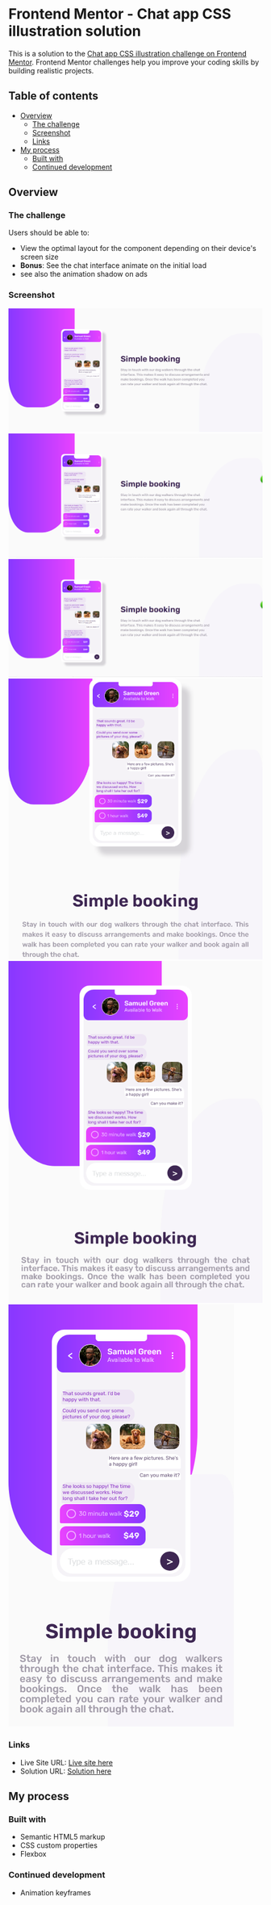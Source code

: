 # Frontend Mentor - Chat app CSS illustration solution

This is a solution to the [Chat app CSS illustration challenge on Frontend Mentor](https://www.frontendmentor.io/challenges/chat-app-css-illustration-O5auMkFqY). Frontend Mentor challenges help you improve your coding skills by building realistic projects. 

## Table of contents

- [Overview](#overview)
  - [The challenge](#the-challenge)
  - [Screenshot](#screenshot)
  - [Links](#links)
- [My process](#my-process)
  - [Built with](#built-with)
  - [Continued development](#continued-development)


## Overview

### The challenge

Users should be able to:

- View the optimal layout for the component depending on their device's screen size
- **Bonus**: See the chat interface animate on the initial load
- see also the animation shadow on ads

### Screenshot

![desktop view](./design/desktop-view.png)
![desktop active animation](./design/desktop-active-1.PNG)
![desktop active animation](./design/desktop-active-2.PNG)
![tablet view](./design/tablet-view.png)
![large phone](./design/mobile-large-screen.png)
![small phone](./design/mobile-small-screen.png)

### Links

- Live Site URL: [Live site here](https://ziy-eg.github.io/chat-app-illustration/)
- Solution URL: [Solution here](https://www.frontendmentor.io/solutions/chat-app-landing-page-with-animation-phone-screen-only-css-z43uXYsSz7)

## My process

### Built with

- Semantic HTML5 markup
- CSS custom properties
- Flexbox

### Continued development

- Animation keyframes

